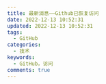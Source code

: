 ```yaml
---
title: 最新消息——Github已恢复访问
date: 2022-12-13 10:52:31
updated: 2022-12-13 10:52:31
tags:
  - GitHub
categories:
  - 技术
keywords:
  - GitHub，访问
comments: true
---
```

